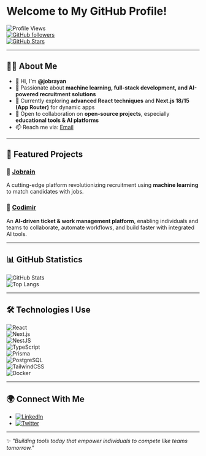 # Welcome to My GitHub Profile!  

![Profile Views](https://komarev.com/ghpvc/?username=jobrayan&color=blueviolet&style=for-the-badge)  
[![GitHub followers](https://img.shields.io/github/followers/jobrayan?style=for-the-badge)](https://github.com/jobrayan?tab=followers)  
[![GitHub Stars](https://img.shields.io/github/stars/jobrayan?style=for-the-badge)](https://github.com/jobrayan?tab=repositories)  

---

## 👨‍💻 About Me
- 👋 Hi, I’m **@jobrayan**
- 👀 Passionate about **machine learning, full-stack development, and AI-powered recruitment solutions**  
- 🌱 Currently exploring **advanced React techniques** and **Next.js 18/15 (App Router)** for dynamic apps  
- 💞️ Open to collaboration on **open-source projects**, especially **educational tools & AI platforms**  
- 📫 Reach me via: [Email](mailto:nathanjobrayan@gmail.com)  

---

## 🚀 Featured Projects  

### 🔹 [Jobrain](https://jobrain.app)  
A cutting-edge platform revolutionizing recruitment using **machine learning** to match candidates with jobs.  

### 🔹 [Codimir](https://codimir.dev)  
An **AI-driven ticket & work management platform**, enabling individuals and teams to collaborate, automate workflows, and build faster with integrated AI tools.  

---

## 📊 GitHub Statistics  

![GitHub Stats](https://github-readme-stats.vercel.app/api?username=jobrayan&show_icons=true&theme=radical)  
![Top Langs](https://github-readme-stats.vercel.app/api/top-langs/?username=jobrayan&layout=compact&theme=radical)  

---

## 🛠️ Technologies I Use  

![React](https://img.shields.io/badge/-React-61DAFB?style=flat&logo=react&logoColor=white)  
![Next.js](https://img.shields.io/badge/-Next.js-000000?style=flat&logo=next.js&logoColor=white)  
![NestJS](https://img.shields.io/badge/-NestJS-ea2845?style=flat&logo=nestjs&logoColor=white)  
![TypeScript](https://img.shields.io/badge/-TypeScript-3178C6?style=flat&logo=typescript&logoColor=white)  
![Prisma](https://img.shields.io/badge/-Prisma-2D3748?style=flat&logo=prisma&logoColor=white)  
![PostgreSQL](https://img.shields.io/badge/-PostgreSQL-336791?style=flat&logo=postgresql&logoColor=white)  
![TailwindCSS](https://img.shields.io/badge/-TailwindCSS-38B2AC?style=flat&logo=tailwind-css&logoColor=white)  
![Docker](https://img.shields.io/badge/-Docker-2496ED?style=flat&logo=docker&logoColor=white)  

---

## 🌍 Connect With Me  
- [![LinkedIn](https://img.shields.io/badge/LinkedIn-0077B5?style=flat&logo=linkedin&logoColor=white)](https://www.linkedin.com/in/nathanjobrayan/)  
- [![Twitter](https://img.shields.io/badge/Twitter-1DA1F2?style=flat&logo=twitter&logoColor=white)](https://x.com/nathanjobrayan)  

---

✨ *"Building tools today that empower individuals to compete like teams tomorrow."*  
